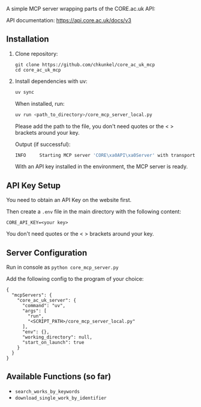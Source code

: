 A simple MCP server wrapping parts of the CORE.ac.uk API:

API documentation: https://api.core.ac.uk/docs/v3

## Installation

1. Clone repository:

   ```
   git clone https://github.com/chkunkel/core_ac_uk_mcp
   cd core_ac_uk_mcp
   ```

2. Install dependencies with uv:

   ```bash
   uv sync
   ```
   
   When installed, run:

    ```bash
    uv run <path_to_directory>/core_mcp_server_local.py
    ```
    Please add the path to the file, you don't need quotes or the < > brackets around your key.
    
   Output (if successful):

    ```bash
    INFO     Starting MCP server 'CORE\xa0API\xa0Server' with transport 'stdio'
    ```
    With an API key installed in the environment, the MCP server is ready.

    
## API Key Setup

You need to obtain an API Key on the website first.

Then create a `.env` file in the main directory with the following content:
   ```
   CORE_API_KEY=<your key>
   ```
You don't need quotes or the < > brackets around your key.

## Server Configuration

Run in console as `python core_mcp_server.py`

Add the following config to the program of your choice:
```
{
  "mcpServers": {
    "core_ac_uk_server": {
      "command": "uv",
      "args": [
        "run",
        "<SCRIPT_PATH>/core_mcp_server_local.py"
      ],
      "env": {},
      "working_directory": null,
      "start_on_launch": true
    }
  }
}
```

## Available Functions (so far)
- `search_works_by_keywords`
- `download_single_work_by_identifier`

